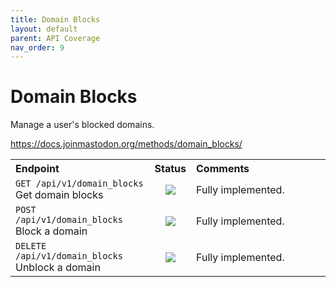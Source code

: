 ```yaml
---
title: Domain Blocks
layout: default
parent: API Coverage
nav_order: 9
---
```


# Domain Blocks

Manage a user's blocked domains.

<a href="https://docs.joinmastodon.org/methods/domain_blocks/" target="_blank">https://docs.joinmastodon.org/methods/domain_blocks/</a>

<table style="width:100%;table-layout:fixed;">
  <tr>
    <th style="width:45%;text-align:left;">Endpoint</th>
    <th style="width:10%;text-align:center;">Status</th>
    <th style="width:45%;text-align:left;">Comments</th>
  </tr>
  <tr>
    <td style="width:45%;text-align:left;"><code>GET /api/v1/domain_blocks</code><br>Get domain blocks</td>
    <td style="width:10%;text-align:center;"><img src="/assets/green16.png"></td>
    <td style="width:45%;text-align:left;">Fully implemented.</td>
  </tr>
  <tr>
    <td style="width:45%;text-align:left;"><code>POST /api/v1/domain_blocks</code><br>Block a domain</td>
    <td style="width:10%;text-align:center;"><img src="/assets/green16.png"></td>
    <td style="width:45%;text-align:left;">Fully implemented.</td>
  </tr>
  <tr>
    <td style="width:45%;text-align:left;"><code>DELETE /api/v1/domain_blocks</code><br>Unblock a domain</td>
    <td style="width:10%;text-align:center;"><img src="/assets/green16.png"></td>
    <td style="width:45%;text-align:left;">Fully implemented.</td>
  </tr>
</table>
